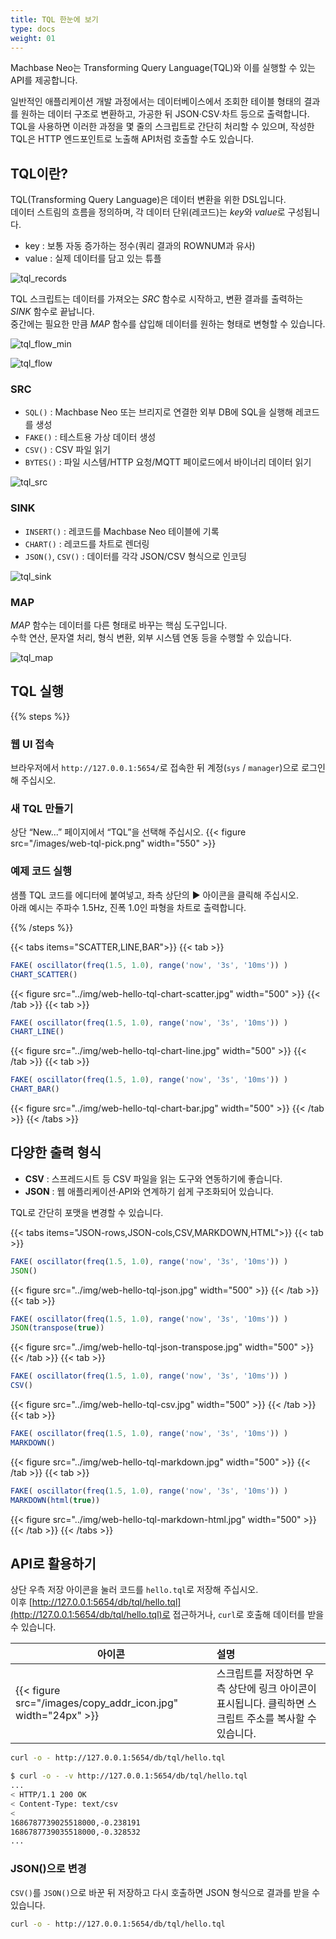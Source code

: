 ```yaml
---
title: TQL 한눈에 보기
type: docs
weight: 01
---
```


Machbase Neo는 Transforming Query Language(TQL)와 이를 실행할 수 있는 API를 제공합니다.

일반적인 애플리케이션 개발 과정에서는 데이터베이스에서 조회한 테이블 형태의 결과를 원하는 데이터 구조로 변환하고, 가공한 뒤 JSON·CSV·차트 등으로 출력합니다.  
TQL을 사용하면 이러한 과정을 몇 줄의 스크립트로 간단히 처리할 수 있으며, 작성한 TQL은 HTTP 엔드포인트로 노출해 API처럼 호출할 수도 있습니다.

## TQL이란?

TQL(Transforming Query Language)은 데이터 변환을 위한 DSL입니다.  
데이터 스트림의 흐름을 정의하며, 각 데이터 단위(레코드)는 *key*와 *value*로 구성됩니다.

- key : 보통 자동 증가하는 정수(쿼리 결과의 ROWNUM과 유사)
- value : 실제 데이터를 담고 있는 튜플

![tql_records](../img/tql_records.jpg)

TQL 스크립트는 데이터를 가져오는 *SRC* 함수로 시작하고, 변환 결과를 출력하는 *SINK* 함수로 끝납니다.  
중간에는 필요한 만큼 *MAP* 함수를 삽입해 데이터를 원하는 형태로 변형할 수 있습니다.

![tql_flow_min](../img/tql_flow_min.jpg)

![tql_flow](../img/tql_flow.jpg)

### SRC

- `SQL()` : Machbase Neo 또는 브리지로 연결한 외부 DB에 SQL을 실행해 레코드를 생성
- `FAKE()` : 테스트용 가상 데이터 생성
- `CSV()` : CSV 파일 읽기
- `BYTES()` : 파일 시스템/HTTP 요청/MQTT 페이로드에서 바이너리 데이터 읽기

![tql_src](../img/tql_src.jpg)

### SINK

- `INSERT()` : 레코드를 Machbase Neo 테이블에 기록
- `CHART()` : 레코드를 차트로 렌더링
- `JSON()`, `CSV()` : 데이터를 각각 JSON/CSV 형식으로 인코딩

![tql_sink](../img/tql_sink.jpg)

### MAP

*MAP* 함수는 데이터를 다른 형태로 바꾸는 핵심 도구입니다.  
수학 연산, 문자열 처리, 형식 변환, 외부 시스템 연동 등을 수행할 수 있습니다.

![tql_map](../img/tql_map.jpg)

## TQL 실행

{{% steps %}}

### 웹 UI 접속

브라우저에서 `http://127.0.0.1:5654/`로 접속한 뒤 계정(`sys` / `manager`)으로 로그인해 주십시오.

### 새 TQL 만들기

상단 “New...” 페이지에서 “TQL”을 선택해 주십시오.
{{< figure src="/images/web-tql-pick.png" width="550" >}}

### 예제 코드 실행

샘플 TQL 코드를 에디터에 붙여넣고, 좌측 상단의 ▶︎ 아이콘을 클릭해 주십시오.  
아래 예시는 주파수 1.5Hz, 진폭 1.0인 파형을 차트로 출력합니다.

{{% /steps %}}

{{< tabs items="SCATTER,LINE,BAR">}}
{{< tab >}}
```js
FAKE( oscillator(freq(1.5, 1.0), range('now', '3s', '10ms')) )
CHART_SCATTER()
```
{{< figure src="../img/web-hello-tql-chart-scatter.jpg" width="500" >}}
{{< /tab >}}
{{< tab >}}
```js
FAKE( oscillator(freq(1.5, 1.0), range('now', '3s', '10ms')) )
CHART_LINE()
```
{{< figure src="../img/web-hello-tql-chart-line.jpg" width="500" >}}
{{< /tab >}}
{{< tab >}}
```js
FAKE( oscillator(freq(1.5, 1.0), range('now', '3s', '10ms')) )
CHART_BAR()
```
{{< figure src="../img/web-hello-tql-chart-bar.jpg" width="500" >}}
{{< /tab >}}
{{< /tabs >}}

## 다양한 출력 형식

- **CSV** : 스프레드시트 등 CSV 파일을 읽는 도구와 연동하기에 좋습니다.
- **JSON** : 웹 애플리케이션·API와 연계하기 쉽게 구조화되어 있습니다.

TQL로 간단히 포맷을 변경할 수 있습니다.

{{< tabs items="JSON-rows,JSON-cols,CSV,MARKDOWN,HTML">}}
{{< tab >}}
```js
FAKE( oscillator(freq(1.5, 1.0), range('now', '3s', '10ms')) )
JSON()
```
{{< figure src="../img/web-hello-tql-json.jpg" width="500" >}}
{{< /tab >}}
{{< tab >}}
```js
FAKE( oscillator(freq(1.5, 1.0), range('now', '3s', '10ms')) )
JSON(transpose(true))
```
{{< figure src="../img/web-hello-tql-json-transpose.jpg" width="500" >}}
{{< /tab >}}
{{< tab >}}
```js
FAKE( oscillator(freq(1.5, 1.0), range('now', '3s', '10ms')) )
CSV()
```
{{< figure src="../img/web-hello-tql-csv.jpg" width="500" >}}
{{< /tab >}}
{{< tab >}}
```js
FAKE( oscillator(freq(1.5, 1.0), range('now', '3s', '10ms')) )
MARKDOWN()
```
{{< figure src="../img/web-hello-tql-markdown.jpg" width="500" >}}
{{< /tab >}}
{{< tab >}}
```js
FAKE( oscillator(freq(1.5, 1.0), range('now', '3s', '10ms')) )
MARKDOWN(html(true))
```
{{< figure src="../img/web-hello-tql-markdown-html.jpg" width="500" >}}
{{< /tab >}}
{{< /tabs >}}

## API로 활용하기

상단 우측 저장 아이콘을 눌러 코드를 `hello.tql`로 저장해 주십시오.  
이후 [http://127.0.0.1:5654/db/tql/hello.tql](http://127.0.0.1:5654/db/tql/hello.tql)로 접근하거나, `curl`로 호출해 데이터를 받을 수 있습니다.

| 아이콘 | 설명 |
|--------|:-----|
| {{< figure src="/images/copy_addr_icon.jpg" width="24px" >}} | 스크립트를 저장하면 우측 상단에 링크 아이콘이 표시됩니다. 클릭하면 스크립트 주소를 복사할 수 있습니다. |

```sh
curl -o - http://127.0.0.1:5654/db/tql/hello.tql
```

```sh
$ curl -o - -v http://127.0.0.1:5654/db/tql/hello.tql
...
< HTTP/1.1 200 OK
< Content-Type: text/csv
<
1686787739025518000,-0.238191
1686787739035518000,-0.328532
...
```

### JSON()으로 변경

`CSV()`를 `JSON()`으로 바꾼 뒤 저장하고 다시 호출하면 JSON 형식으로 결과를 받을 수 있습니다.

```sh
curl -o - http://127.0.0.1:5654/db/tql/hello.tql
```
